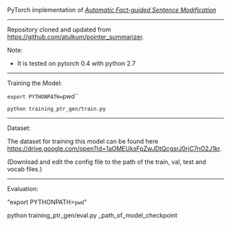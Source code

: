 PyTorch implementation of *[Automatic Fact-guided Sentence Modification](https://arxiv.org/pdf/1909.13838.pdf)*


______________________________________________________________________________________________________________________________

Repository cloned and updated from https://github.com/atulkum/pointer_summarizer.



Note:
* It is tested on pytorch 0.4 with python 2.7

______________________________________________________________________________________________________________________________

Training the Model:

`export PYTHONPATH=`pwd``

`python training_ptr_gen/train.py`


______________________________________________________________________________________________________________________________


Dataset:

The dataset for training this model can be found here https://drive.google.com/open?id=1aOMEUksFpZwJDtQcgsrJ0rjC7nO2J1kr.

(Download and edit the config file to the path of the train, val, test and vocab files.)


______________________________________________________________________________________________________________________________

Evaluation:

"export PYTHONPATH=`pwd`"

python training_ptr_gen/eval.py _path_of_model_checkpoint
